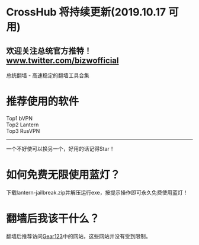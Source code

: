 # CrossHub 将持续更新(2019.10.17 可用)  
## 欢迎关注总统官方推特！ www.twitter.com/bizwofficial  
总统翻墙 - 高速稳定的翻墙工具合集  
# 推荐使用的软件  
  Top1 bVPN  
  Top2 Lantern  
  Top3 RusVPN  

----------------------------------------------------  
一个不好使可以换另一个，好用的话记得Star！  

# 如何免费无限使用蓝灯？  
下载lantern-jailbreak.zip并解压运行exe，按提示操作即可永久免费使用蓝灯！  

# 翻墙后我该干什么？  
翻墙后推荐访问[Gear123](https://github.com/bizwofficial/gear123)中的网站，这些网站并没有受到限制。
